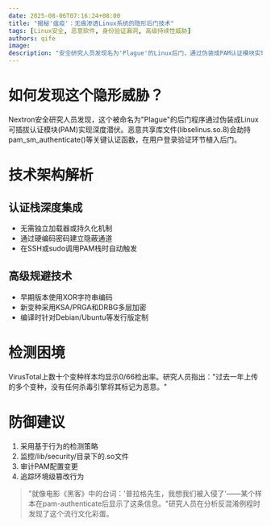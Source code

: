 ```yaml
---
date: 2025-08-06T07:16:24+08:00
title: "揭秘'瘟疫'：无痕渗透Linux系统的隐形后门技术"
tags: [Linux安全, 恶意软件, 身份验证漏洞, 高级持续性威胁]
authors: qife
image: 
description: "安全研究人员发现名为'Plague'的Linux后门，通过伪装成PAM认证模块实现深度潜伏。该恶意软件利用多层加密技术规避检测，在VirusTotal上零检出率，能够绕过系统升级并建立持久SSH访问权限。"
---
```


# 如何发现这个隐形威胁？

Nextron安全研究人员发现，这个被命名为"Plague"的后门程序通过伪装成Linux可插拔认证模块(PAM)实现深度潜伏。恶意共享库文件(libselinus.so.8)会劫持pam_sm_authenticate()等关键认证函数，在用户登录验证环节植入后门。

# 技术架构解析

## 认证栈深度集成
- 无需独立加载器或持久化机制
- 通过硬编码密码建立隐蔽通道
- 在SSH或sudo调用PAM栈时自动触发

## 高级规避技术
- 早期版本使用XOR字符串编码
- 新变种采用KSA/PRGA和DRBG多层加密
- 编译时针对Debian/Ubuntu等发行版定制

# 检测困境
VirusTotal上数十个变种样本均显示0/66检出率。研究人员指出："过去一年上传的多个变种，没有任何杀毒引擎将其标记为恶意。"

# 防御建议
1. 采用基于行为的检测策略
2. 监控/lib/security/目录下的.so文件
3. 审计PAM配置变更
4. 追踪环境级篡改行为

> "就像电影《黑客》中的台词：'普拉格先生，我想我们被入侵了'——某个样本在pam-authenticate后显示了这条信息。"研究人员在分析反混淆例程时发现了这个流行文化彩蛋。